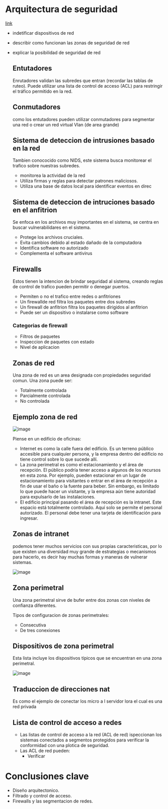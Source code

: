 # Arquitectura de seguridad
[link](https://awsrestart.instructure.com/courses/866/modules/items/385451)

- indetificar dispositivos de red 
- describir como funcionan las zonas de seguridad de red
- explicar la posibilidad de seguridad de red


  ## Entutadores
  Enrutadores validan las subredes que entran (recordar las tablas de ruteo). Puede utilizar una lista de control de acceso (ACL) para restringir el tráfico permitido en la red. 

  ## Conmutadores
  
  como los entutadores pueden utilizar conmutadores para segmentar una red o crear un red virtual Vlan (de area grande) 
 
  ## Sistema de deteccion de intrusiones basado en la red
  Tambien conococido como NIDS, este sistema busca monitorear el trafico sobre nuestras subredes.
  - monitorea la actividad de la red
  - Utiliza firmas y reglas para detectar patrones maliciosos.
  - Utiliza una base de datos local para identificar  eventos en direc
 
  ## Sistema de deteccion de intruciones basado en el anfitrion 
  Se enfoca en los archivos muy importantes en el sistema, se centra en buscar vulnerabilidares en el sistema.
  - Protege los archivos cruciales.
  - Evita cambios debido al estado dañado de la computadora
  - Identifica software no autorizado
  - Complementa el software antivirus

  ## Firewalls
  Estos tienen la intencion de brindar seguridad al sistema, creando reglas de control de trafico pueden permitir o denegar puertos.
  - Permiten o no el trafico entre redes o anfitriones
   - Un firewallde red filtra los paquetes entre dos subredes
   - Un firewall de anfitrion filtra los paquetes dirigidos al anfitrion 
  - Puede ser un dispositivo o instalarse como software

  ### Categorias de firewall
  - Filtros de paquetes
  - Inspeccion de paquetes con estado
  - Nivel de aplicacion  

  ## Zonas de red 
  Una zona de red es un area designada con propiedades seguridad comun. Una zona puede ser:
  - Totalmente controlada
  - Parcialmente controlada
  - No controlada

  ## Ejemplo zona de red
  
  ![image](https://user-images.githubusercontent.com/42829215/167156964-7566cc04-abc8-41d1-bd77-b60041b87c5c.png)
  
  Piense en un edificio de oficinas:
  - Internet es como la calle fuera del edificio. Es un terreno público accesible para cualquier persona, y la empresa dentro del edificio no tiene control sobre 
  lo que sucede allí. 
  - La zona perimetral es como el estacionamiento y el área de recepción. El público podría tener acceso a algunos de los recursos en esta zona. Por ejemplo, pueden
  estacionar en un lugar de estacionamiento para visitantes o entrar en el área de recepción a fin de usar el baño o la fuente para beber. Sin embargo, es limitado
  lo que puede hacer un visitante, y la empresa aún tiene autoridad para expulsarlo de las instalaciones. 
  - El edificio principal pasando el área de recepción es la intranet. Este espacio está totalmente controlado. Aquí solo se permite el personal autorizado.
  El personal debe tener una tarjeta de identificación para ingresar.
  
  ## Zonas de intranet
  podemos tener muchos servicios con sus propias caracteristicas, por lo que existen una diversidad muy grande de estrategias o mecanismos para hacerlo, es decir hay muchas 
  formas y maneras de vulnerar sistemas.
  
  ![image](https://user-images.githubusercontent.com/42829215/167157924-6c43a785-64a0-4c85-8fbb-1a0f03fe0bd6.png)
  
  ## Zona perimetral
  Una zona perimetral sirve de bufer entre dos zonas con niveles de confianza diferentes.
  
  Tipos de configuracion de zonas perimetrales:
  - Consecutiva 
  - De tres conexiones

  ## Dispositivos de zona perimetral
  Esta lista incluye los dispositivos típicos que se encuentran en una zona perimetral.
  
  ![image](https://user-images.githubusercontent.com/42829215/167159095-b210c5c1-2ce9-4a5b-8aff-0fdcbf185bb3.png)
  
  ## Traduccion de direcciones nat
  Es como el ejemplo de conectar los micro a l servidor lora el cual es una red privada
  
  ## Lista de control de acceso a redes
  - Las listas de control de acceso a la red (ACL de red) ispeccionan los sistemas conectados a segmentos protegidos para verificar la conformidad con una plotica de seguridad.
  - Las ACL de red pueden: 
    - Verificar 

# Conclusiones clave 
- Diseño arquitectonico.
- Filtrado y control de acceso. 
- Firewalls y las segmentacion de redes.
  
  
  
  
  

  
  

  
  
